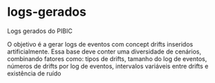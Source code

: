 # logs-gerados
Logs gerados do PIBIC

O objetivo é a gerar logs de eventos com concept drifts inseridos artificialmente. Essa base deve conter uma diversidade de cenários, combinando fatores como: tipos de drifts, tamanho do log de eventos, números de drifts por log de eventos, intervalos variáveis entre drifts e existência de ruído
